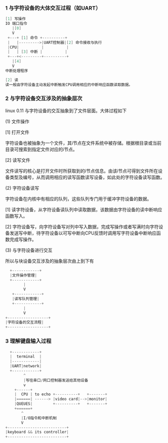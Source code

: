 ### 1 与字符设备的大体交互过程（如UART）
```C
[1] 写操作
IO 端口指令
   |[0]
   V
 +---+ [1] 命令 +----------+
 |   |--------->|UART控制器|[2] 命令接收与执行 
 |CPU|          |          |
 |   | [3] 中断 |          |
 +---+<---------+----------+
   |[4]
   V
中断处理程序

[2] 读
读一般由字符设备主动发起中断触发CPU调用相应的中断响应函数读取数据。
```

### 2 与字符设备交互涉及的抽象层次
linux 0.11 与字符设备的交互抽象到了文件层面。大体过程如下

(1) 文件操作

[1] 打开文件

字符设备也被抽象为一个文件，其i节点在文件系统中被存储。根据根目录或当前目录可搜索到指定文件对应的i节点。

[2] 读写文件

文件读写的核心是打开文件时所获取到的i节点信息。由该i节点可得到文件所在设备类型及编号，从而调用相应的读写函数读写设备，如此处的字符设备读写函数。

(2) 字符设备读写

字符设备在内核中有相应的队列，这些队列专门用于缓冲字符设备的数据。

[1] 读字符设备，从字符设备读队列中读取数据，该数据由字符设备的读中断响应函数写入。

[2] 字符设备写，向字符设备写对列中写入数据，完成写操作或者写满时向字符设备发送写中断，待字符设备以可写中断向CPU反馈时调用写字符设备中断响应函数完成写操作。

(3) 与字符设备进行交互

所以与块设备交互涉及的抽象层次由上到下有
```C
  +------------+
  |文件操作管理|
  +------------+
        |
        V
   +------------+
   |读写队列管理|
   +------------+
        |
        V
+------------------+
|字符设备的交互流程|
+------------------+
```

### 3 理解键盘输入过程
```C
  +------------+
  |  terminal  |
  |------------|
  |UART|network|
  +------------+
        ^
        |写往串口/网口控制器发送给其他设备
        v
    +------+
    |  CPU | to echo +----------+   +-------+
    |======| ------> |video card|-->|monitor|
    |QUEUES|         +----------+   +-------+
    +======+
       ^
       |I/O指令和中断机制
       V
+--------------------------+
|keyboard && its controller|
+--------------------------+
```